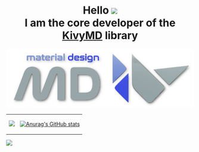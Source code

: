 <h1 align="center">Hello <img src="https://github.com/blackcater/blackcater/raw/main/images/Hi.gif" height="32"/><br>
I am the core developer of the <a href="https://github.com/kivymd/KivyMD" target="_blank">KivyMD</a> library</h1>

<img src="https://github.com/HeaTTheatR/KivyMD-data/blob/master/gallery/banner.png" halign="center" alt="banner">

<table>
<tbody>
<tr>
<td>

  ![](https://github-profile-summary-cards.vercel.app/api/cards/profile-details?username=HeaTTheatR&theme=default)

</td>
<td>

  [![Anurag's GitHub stats](https://github-readme-stats.vercel.app/api?username=HeaTTheatR)](https://github.com/HeaTTheatR/github-readme-stats)

</td>
</tr>
</tbody>
</table>

![](https://visitor-badge.laobi.icu/badge?page_id=HeaTTheatR.readme)
